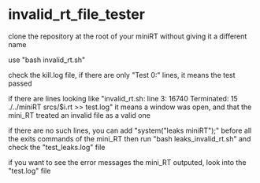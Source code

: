 # invalid_rt_file_tester

clone the repository at the root of your miniRT without giving it a different name

use "bash invalid_rt.sh"

check the kill.log file, if there are only "Test 0:" lines, it means the test passed

if there are lines looking like "invalid_rt.sh: line 3: 16740 Terminated: 15          ./../miniRT srcs/$i.rt >> test.log"
it means a window was open, and that the mini_RT treated an invalid file as a valid one

if there are no such lines, you can add "system("leaks miniRT");" before all the exits commands of the mini_RT
then run "bash leaks_invalid_rt.sh" and check the "test_leaks.log" file

if you want to see the error messages the mini_RT outputed, look into the "test.log" file


